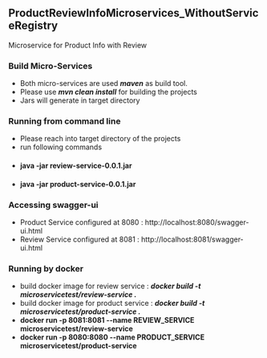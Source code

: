 ## ProductReviewInfoMicroservices_WithoutServiceRegistry
Microservice for Product Info with Review 


### Build Micro-Services
* Both micro-services are used _**maven**_ as build tool. 
* Please use **_mvn clean install_** for building the projects
* Jars will generate in target directory

### Running from command line 
* Please reach into target directory of the projects
* run following commands
* #### java -jar review-service-0.0.1.jar 
* #### java -jar product-service-0.0.1.jar 

### Accessing swagger-ui
* Product Service configured at 8080 : http://localhost:8080/swagger-ui.html
* Review Service configured at 8081 : http://localhost:8081/swagger-ui.html

### Running by docker
* build docker image for review service : _**docker build -t microservicetest/review-service .**_
* build docker image for product service : _**docker build -t microservicetest/product-service .**_
* **docker run -p 8081:8081 --name REVIEW_SERVICE microservicetest/review-service**
* **docker run -p 8080:8080 --name PRODUCT_SERVICE microservicetest/product-service**
